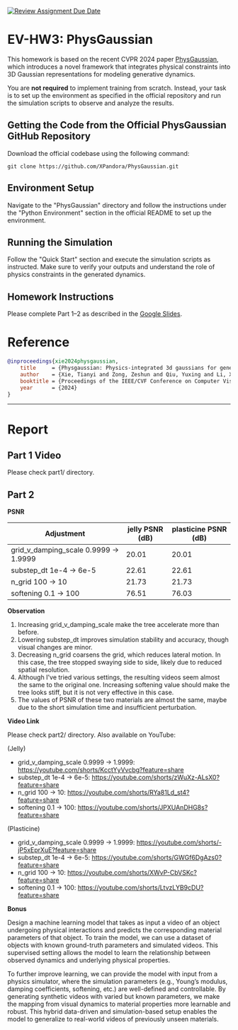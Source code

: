 [![Review Assignment Due Date](https://classroom.github.com/assets/deadline-readme-button-22041afd0340ce965d47ae6ef1cefeee28c7c493a6346c4f15d667ab976d596c.svg)](https://classroom.github.com/a/SdXSjEmH)
# EV-HW3: PhysGaussian

This homework is based on the recent CVPR 2024 paper [PhysGaussian](https://github.com/XPandora/PhysGaussian/tree/main), which introduces a novel framework that integrates physical constraints into 3D Gaussian representations for modeling generative dynamics.

You are **not required** to implement training from scratch. Instead, your task is to set up the environment as specified in the official repository and run the simulation scripts to observe and analyze the results.


## Getting the Code from the Official PhysGaussian GitHub Repository
Download the official codebase using the following command:
```
git clone https://github.com/XPandora/PhysGaussian.git
```


## Environment Setup
Navigate to the "PhysGaussian" directory and follow the instructions under the "Python Environment" section in the official README to set up the environment.


## Running the Simulation
Follow the "Quick Start" section and execute the simulation scripts as instructed. Make sure to verify your outputs and understand the role of physics constraints in the generated dynamics.


## Homework Instructions
Please complete Part 1–2 as described in the [Google Slides](https://docs.google.com/presentation/d/13JcQC12pI8Wb9ZuaVV400HVZr9eUeZvf7gB7Le8FRV4/edit?usp=sharing).


# Reference
```bibtex
@inproceedings{xie2024physgaussian,
    title     = {Physgaussian: Physics-integrated 3d gaussians for generative dynamics},
    author    = {Xie, Tianyi and Zong, Zeshun and Qiu, Yuxing and Li, Xuan and Feng, Yutao and Yang, Yin and Jiang, Chenfanfu},
    booktitle = {Proceedings of the IEEE/CVF Conference on Computer Vision and Pattern Recognition},
    year      = {2024}
}
```

***

# Report

## Part 1 Video

Please check part1/ directory.

## Part 2

**PSNR**

| Adjustment | jelly PSNR (dB) | plasticine PSNR (dB) |
| ---------- | ---- | ---- |
| grid_v_damping_scale 0.9999 -> 1.9999 | 20.01 | 20.01 |
| substep_dt 1e-4 -> 6e-5 | 22.61 | 22.61 | 
| n_grid 100 -> 10 | 21.73 | 21.73 |
| softening 0.1 -> 100 | 76.51 | 76.03 |

**Observation**

1. Increasing grid_v_damping_scale make the tree accelerate more than before.
2. Lowering substep_dt improves simulation stability and accuracy, though visual changes are minor.
3. Decreasing n_grid coarsens the grid, which reduces lateral motion. In this case, the tree stopped swaying side to side, likely due to reduced spatial resolution. 
4. Although I've tried various settings, the resulting videos seem almost the same to the original one. Increasing softening value should make the tree looks stiff, but it is not very effective in this case.
5. The values of PSNR of these two materials are almost the same, maybe due to the short simulation time and insufficient perturbation.

**Video Link**

Please check part2/ directory.
Also available on YouTube:

(Jelly)
- grid_v_damping_scale 0.9999 -> 1.9999: https://youtube.com/shorts/KcctYyVvcbg?feature=share
- substep_dt 1e-4 -> 6e-5: https://youtube.com/shorts/zWuXz-ALsX0?feature=share
- n_grid 100 -> 10: https://youtube.com/shorts/RYa81Ld_st4?feature=share
- softening 0.1 -> 100: https://youtube.com/shorts/JPXUAnDHG8s?feature=share

(Plasticine)
- grid_v_damping_scale 0.9999 -> 1.9999: https://youtube.com/shorts/-jP5xEprXuE?feature=share
- substep_dt 1e-4 -> 6e-5: https://youtube.com/shorts/GWGf6DgAzs0?feature=share
- n_grid 100 -> 10: https://youtube.com/shorts/XWvP-CbVSKc?feature=share
- softening 0.1 -> 100: https://youtube.com/shorts/LtvzLYB9cDU?feature=share

**Bonus**

Design a machine learning model that takes as input a video of an object undergoing physical interactions and predicts the corresponding material parameters of that object. To train the model, we can use a dataset of objects with known ground-truth parameters and simulated videos. This supervised setting allows the model to learn the relationship between observed dynamics and underlying physical properties.

To further improve learning, we can provide the model with input from a physics simulator, where the simulation parameters (e.g., Young’s modulus, damping coefficients, softening, etc.) are well-defined and controllable. By generating synthetic videos with varied but known parameters, we make the mapping from visual dynamics to material properties more learnable and robust. This hybrid data-driven and simulation-based setup enables the model to generalize to real-world videos of previously unseen materials.